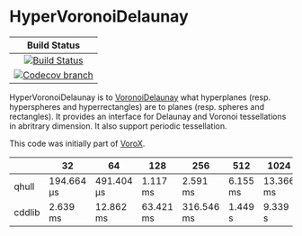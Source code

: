 # HyperVoronoiDelaunay

| **Build Status** |
|:----------------:|
| [![Build Status][build-img]][build-url] |
| [![Codecov branch][codecov-img]][codecov-url] |

HyperVoronoiDelaunay is to [VoronoiDelaunay](https://github.com/JuliaGeometry/VoronoiDelaunay.jl) what hyperplanes (resp. hyperspheres and hyperrectangles) are to planes (resp. spheres and rectangles).
It provides an interface for Delaunay and Voronoi tessellations in abritrary dimension.
It also support periodic tessellation.

This code was initially part of [VoroX](https://github.com/blegat/VoroX.jl).

|        |         32 |         64 |        128 |        256 |        512 |       1024 |
|--------|------------|------------|------------|------------|------------|------------|
|  qhull | 194.664 μs | 491.404 μs |   1.117 ms |   2.591 ms |   6.155 ms |  13.366 ms |
| cddlib |   2.639 ms |  12.862 ms |  63.421 ms | 316.546 ms |    1.449 s |    9.339 s |

[build-img]: https://github.com/JuliaPolyhedra/HyperVoronoiDelaunay.jl/workflows/CI/badge.svg?branch=master
[build-url]: https://github.com/JuliaPolyhedra/HyperVoronoiDelaunay.jl/actions?query=workflow%3ACI
[codecov-img]: http://codecov.io/github/JuliaPolyhedra/HyperVoronoiDelaunay.jl/coverage.svg?branch=master
[codecov-url]: http://codecov.io/github/JuliaPolyhedra/HyperVoronoiDelaunay.jl?branch=master
